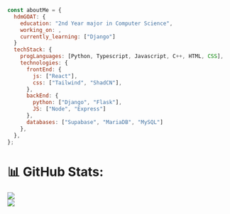 ```javascript
const aboutMe = {
  hdmGOAT: {
    education: "2nd Year major in Computer Science",
    working_on: ,
    currently_learning: ["Django"]
  }
  techStack: {
    progLanguages: [Python, Typescript, Javascript, C++, HTML, CSS],
    technologies: {
      frontEnd: {
        js: ["React"],
        css: ["Tailwind", "ShadCN"],
      },
      backEnd: {
        python: ["Django", "Flask"],
        JS: ["Node", "Express"]
      },
      databases: ["Supabase", "MariaDB", "MySQL"]
    },
  },
};
```

# 📊 GitHub Stats:
![](https://github-readme-stats.vercel.app/api?username=HDMgoat&theme=dark&hide_border=false&include_all_commits=false&count_private=false)<br/>
![](https://github-readme-streak-stats.herokuapp.com/?user=HDMgoat&theme=dark&hide_border=false)<br/>

